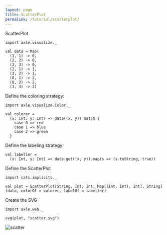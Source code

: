 ```yaml
---
layout: page
title: ScatterPlot
permalink: /tutorial/scatterplot/
---
```


ScatterPlot


```tut:book
import axle.visualize._

val data = Map(
  (1, 1) -> 0,
  (2, 2) -> 0,
  (3, 3) -> 0,
  (2, 1) -> 1,
  (3, 2) -> 1,
  (0, 1) -> 2,
  (0, 2) -> 2,
  (1, 3) -> 2)
```

Define the coloring strategy:

```tut
import axle.visualize.Color._

val colorer =
  (x: Int, y: Int) => data((x, y)) match {
    case 0 => red
    case 1 => blue
    case 2 => green
  }
```

Define the labeling strategy:

```tut
val labeller =
  (x: Int, y: Int) => data.get((x, y)).map(s => (s.toString, true))
```

Define the ScatterPlot

```tut
import cats.implicits._

val plot = ScatterPlot[String, Int, Int, Map[(Int, Int), Int], String](data, colorOf = colorer, labelOf = labeller)
```

Create the SVG

```tut
import axle.web._

svg(plot, "scatter.svg")
```

![scatter](/tutorial/images/scatter.svg)
